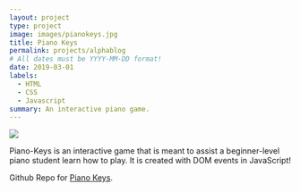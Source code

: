 ```yaml
---
layout: project
type: project
image: images/pianokeys.jpg
title: Piano Keys
permalink: projects/alphablog
# All dates must be YYYY-MM-DD format!
date: 2019-03-01
labels:
  - HTML
  - CSS
  - Javascript
summary: An interactive piano game.
---
```


<div class="ui small rounded images">
  <img class="ui image" src="../images/pianokeys1.jpg">
</div>

Piano-Keys is an interactive game that is meant to assist a beginner-level piano student learn how to play. It is created with DOM events in JavaScript!

Github Repo for [Piano Keys](https://github.com/PJMantoss/piano-keys).





